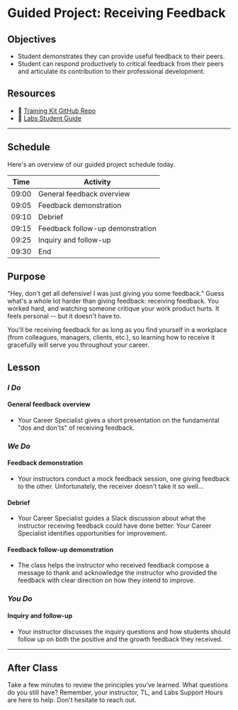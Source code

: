 # Guided Project: Receiving Feedback

## Objectives

* Student demonstrates they can provide useful feedback to their peers.
* Student can respond productively to critical feedback from their peers and articulate its contribution to their professional development.

## Resources

* 🐙 [Training Kit GitHub Repo](https://github.com/LambdaSchool/labs-curriculum)
* 🐙 [Labs Student Guide](https://www.notion.so/lambdaschool/Labs-25-Student-Guide-7be23f8048ca4d2eae69a06f4613f67a)

----

## Schedule

Here's an overview of our guided project schedule today.

| Time       | Activity                        |
| ---------- | ------------------------------- |
| 09:00      | General feedback overview       |
| 09:05      | Feedback demonstration          |
| 09:10      | Debrief                         |
| 09:15      | Feedback follow-up demonstration|
| 09:25      | Inquiry and follow-up           |
| 09:30      | End                             |

## Purpose

"Hey, don't get all defensive! I was just giving you some feedback." Guess what's a whole lot harder than giving feedback: receiving feedback. You worked hard, and watching someone critique your work product hurts. It feels personal -- but it doesn't have to.

You'll be receiving feedback for as long as you find yourself in a workplace (from colleagues, managers, clients, etc.), so learning how to receive it gracefully will serve you throughout your career.

## Lesson

### *I Do*

#### General feedback overview

* Your Career Specialist gives a short presentation on the fundamental "dos and don'ts" of receiving feedback.

### *We Do*

#### Feedback demonstration

* Your instructors conduct a mock feedback session, one giving feedback to the other. Unfortunately, the receiver doesn't take it so well...

#### Debrief

* Your Career Specialist guides a Slack discussion about what the instructor receiving feedback could have done better. Your Career Specialist identifies opportunities for improvement.

#### Feedback follow-up demonstration

* The class helps the instructor who received feedback compose a message to thank and acknowledge the instructor who provided the feedback with clear direction on how they intend to improve.

### *You Do*

#### Inquiry and follow-up

* Your instructor discusses the inquiry questions and how students should follow up on both the positive and the growth feedback they received.

----

## After Class

Take a few minutes to review the principles you've learned. What questions do you still have? Remember, your instructor, TL, and Labs Support Hours are here to help. Don't hesitate to reach out.
